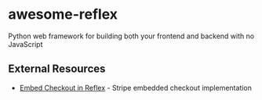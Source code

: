 # awesome-reflex

Python web framework for building both your frontend and backend with no JavaScript

## External Resources

- [Embed Checkout in Reflex](https://github.com/joyhchen/reflex-embedded-checkout) - Stripe embedded checkout implementation
